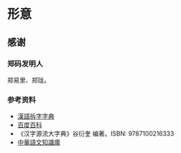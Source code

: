 # 形意

## 感谢
### 郑码发明人
郑易里、郑珑。

### 参考资料
- [漢語拆字字典](https://github.com/kfcd/chaizi)
- [百度百科](https://baike.baidu.com)
- 《汉字源流大字典》谷衍奎 编著。ISBN: 9787100216333
- [中華語文知識庫](https://www.chinese-linguipedia.org)
